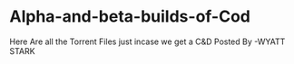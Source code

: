 # Alpha-and-beta-builds-of-Cod
Here Are all the Torrent Files just incase we get a C&amp;D Posted By -WYATT STARK
